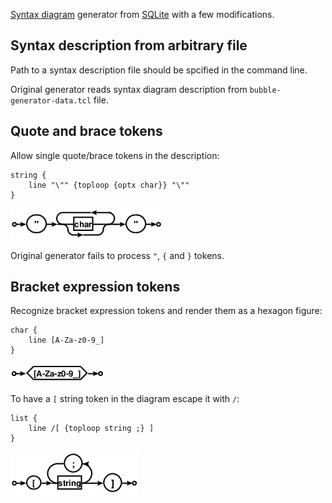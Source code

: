 [Syntax diagram][] generator from [SQLite][] with a few modifications.

## Syntax description from arbitrary file

Path to a syntax description file should be spcified in the command
line.

Original generator reads syntax diagram description from
`bubble-generator-data.tcl` file.

## Quote and brace tokens

Allow single quote/brace tokens in the description:

    string {
        line "\"" {toploop {optx char}} "\""
    }

![](examples/string.gif)

Original generator fails to process `"`, `{` and `}` tokens.

## Bracket expression tokens

Recognize bracket expression tokens and render them as a hexagon
figure:

    char {
        line [A-Za-z0-9_]
    }

![](examples/char.gif)

To have a `[` string token in the diagram escape it with `/`:

    list {
        line /[ {toploop string ;} ]
    }

![](examples/list.gif)

[Syntax diagram]: https://en.wikipedia.org/wiki/Syntax_diagram
[SQLite]: http://www.sqlite.org/docsrc/dir?ci=3d991d2d4e9a4901&name=art/syntax
